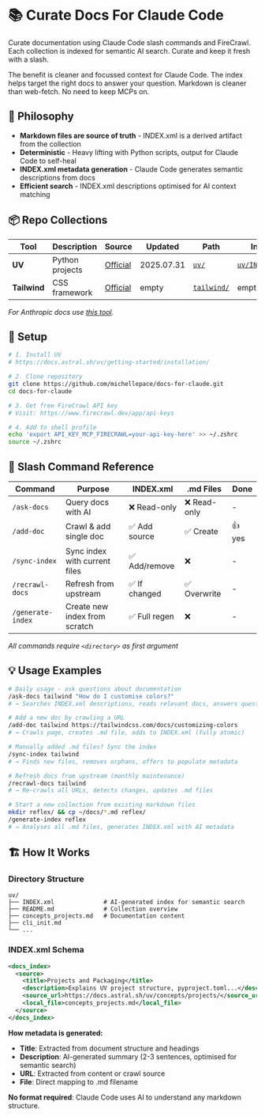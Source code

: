 # 📚 Curate Docs For Claude Code

Curate documentation using Claude Code slash commands and FireCrawl. Each collection is indexed for semantic AI search. Curate and keep it fresh with a slash.

The benefit is cleaner and focussed context for Claude Code. The index helps target the right docs to answer your question. Markdown is cleaner than web-fetch. No need to keep MCPs on.

## 🎯 Philosophy

- **Markdown files are source of truth** - INDEX.xml is a derived artifact from the collection
- **Deterministic** - Heavy lifting with Python scripts, output for Claude Code to self-heal
- **INDEX.xml metadata generation** - Claude Code generates semantic descriptions from docs
- **Efficient search** - INDEX.xml descriptions optimised for AI context matching

## 📦 Repo Collections

| Tool | Description | Source | Updated | Path | Index |
|------|-------------|--------|---------|------|-------|
| **UV** | Python projects | [Official](https://docs.astral.sh/uv/) | 2025.07.31 | [`uv/`](uv/) | [`uv/INDEX.xml`](uv/INDEX.xml) |
| **Tailwind** | CSS framework | [Official](https://tailwindcss.com/docs/) | empty | [`tailwind/`](tailwind/) | empty |

*For Anthropic docs use [this tool](https://github.com/ericbuess/claude-code-docs).*

## 🚀 Setup

```bash
# 1. Install UV
# https://docs.astral.sh/uv/getting-started/installation/

# 2. Clone repository
git clone https://github.com/michellepace/docs-for-claude.git
cd docs-for-claude

# 3. Get free FireCrawl API key
# Visit: https://www.firecrawl.dev/app/api-keys

# 4. Add to shell profile
echo 'export API_KEY_MCP_FIRECRAWL=your-api-key-here' >> ~/.zshrc
source ~/.zshrc
```

## 📖 Slash Command Reference

| Command | Purpose | INDEX.xml | .md Files | Done |
|---------|---------|-----------|-----------|------|
| `/ask-docs` | Query docs with AI | ❌ Read-only | ❌ Read-only | - |
| `/add-doc` | Crawl & add single doc | ✅ Add source | ✅ Create | 👍 yes |
| `/sync-index` | Sync index with current files | ✅ Add/remove | ❌ | - |
| `/recrawl-docs` | Refresh from upstream | ✅ If changed | ✅ Overwrite | - |
| `/generate-index` | Create new index from scratch | ✅ Full regen | ❌ | - |

*All commands require `<directory>` as first argument*

## 💡 Usage Examples

```bash
# Daily usage - ask questions about documentation
/ask-docs tailwind "How do I customise colors?"
# → Searches INDEX.xml descriptions, reads relevant docs, answers question

# Add a new doc by crawling a URL
/add-doc tailwind https://tailwindcss.com/docs/customizing-colors
# → Crawls page, creates .md file, adds to INDEX.xml (fully atomic)

# Manually added .md files? Sync the index
/sync-index tailwind
# → Finds new files, removes orphans, offers to populate metadata

# Refresh docs from upstream (monthly maintenance)
/recrawl-docs tailwind
# → Re-crawls all URLs, detects changes, updates .md files

# Start a new collection from existing markdown files
mkdir reflex/ && cp ~/docs/*.md reflex/
/generate-index reflex
# → Analyses all .md files, generates INDEX.xml with AI metadata
```

## 🏗️ How It Works

### Directory Structure

```text
uv/
├── INDEX.xml              # AI-generated index for semantic search
├── README.md              # Collection overview
├── concepts_projects.md   # Documentation content
├── cli_init.md
└── ...
```

### INDEX.xml Schema

```xml
<docs_index>
  <source>
    <title>Projects and Packaging</title>
    <description>Explains UV project structure, pyproject.toml...</description>
    <source_url>https://docs.astral.sh/uv/concepts/projects/</source_url>
    <local_file>concepts_projects.md</local_file>
  </source>
</docs_index>
```

**How metadata is generated:**

- **Title**: Extracted from document structure and headings
- **Description**: AI-generated summary (2-3 sentences, optimised for semantic search)
- **URL**: Extracted from content or crawl source
- **File**: Direct mapping to .md filename

**No format required**: Claude Code uses AI to understand any markdown structure.
